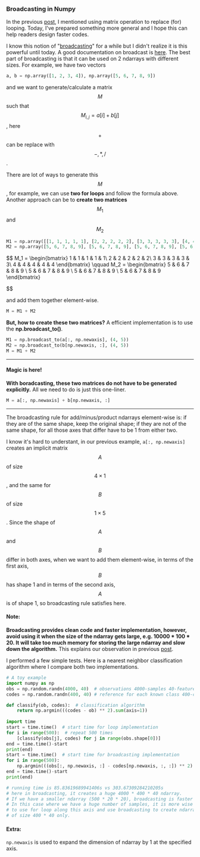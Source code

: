 ### Broadcasting in Numpy

In the previous [post](https://weitongruan.github.io/python_related/an_example_on_using_matrix_operation_to_replace_for_loops), I mentioned using matrix operation to replace (for) looping. Today, I've prepared something more general and I hope this can help readers design faster codes.

I know this notion of "[broadcasting](https://docs.scipy.org/doc/numpy/user/basics.broadcasting.html#general-broadcasting-rules)" for a while but I didn't realize it is this powerful until today. A good documentation on broadcast is [here](http://scipy.github.io/old-wiki/pages/EricsBroadcastingDoc). The best part of broadcasting is that it can be used on 2 ndarrays with different sizes. For example, we have two vectors

```python
a, b = np.array([1, 2, 3, 4]), np.array([5, 6, 7, 8, 9])
```

and we want to generate/calculate a matrix $$M$$ such that $$M_{i,j} = a[i] + b[j]$$, here $$+$$ can be replace with $$-, *, /$$.

There are lot of ways to generate this $$M$$, for example, we can use **two for loops** and follow the formula above. Another approach can be to **create two matrices** $$M_1$$ and $$M_2$$

```python
M1 = np.array([[1, 1, 1, 1, 1], [2, 2, 2, 2, 2], [3, 3, 3, 3, 3], [4, 4, 4, 4, 4]])
M2 = np.array([5, 6, 7, 8, 9], [5, 6, 7, 8, 9], [5, 6, 7, 8, 9], [5, 6, 7, 8, 9], [5, 6, 7, 8, 9])
```

$$
M_1 = \begin{bmatrix} 1 & 1 & 1 & 1 & 1\\ 2 & 2 & 2 & 2 & 2\\ 3 & 3 & 3 & 3  & 3\\ 4 & 4 & 4 & 4 & 4 \end{bmatrix} \qquad M_2 = \begin{bmatrix} 5 & 6 & 7 & 8 & 9 \\ 5 & 6 & 7 & 8 & 9 \\ 5 & 6 & 7 & 8 & 9 \\ 5 & 6 & 7 & 8 & 9 \end{bmatrix}

$$

and add them together element-wise.


```python
M = M1 + M2
```
**But, how to create these two matrices?** A efficient implementation is to use the **np.broadcast_to()**.

```python
M1 = np.broadcast_to(a[:, np.newaxis], (4, 5))
M2 = np.broadcast_to(b[np.newaxis, :], (4, 5))
M = M1 + M2
```
----
#### Magic is here!
**With boradcasting, these two matrices do not have to be generated explicitly.** All we need to do is just this one-liner.

```python
M = a[:, np.newaxis] + b[np.newaxis, :]
```
----
The broadcasting rule for add/minus/product ndarrays element-wise is: if they are of the same shape, keep the original shape; if they are not of the same shape, for all those axes that differ have to be 1 from either two.

I know it's hard to understant, in our previous example, `a[:, np.newaxis]` creates an implicit matrix $$A$$ of size $$4 \times 1$$, and the same for $$B$$ of size $$1 \times 5$$. Since the shape of$$A$$ and $$B$$ differ in both axes, when we want to add them element-wise, in terms of the first axis, $$B$$ has shape 1 and in terms of the second axis, $$A$$ is of shape 1, so broadcasting rule satisfies here. 

#### Note:
**Broadcasting provides clean code and faster implementation, however, avoid using it when the size of the ndarray gets large, e.g. 10000 * 100 * 20. It will take too much memory for storing the large ndarray and slow down the algorithm.** This explains our observation in previous [post](https://weitongruan.github.io/python_related/an_example_on_using_matrix_operation_to_replace_for_loops).

I performed a few simple tests. Here is a nearest neighbor classification algorithm where I compare both two implementations.

```python
# A toy example
import numpy as np
obs = np.random.randn(4000, 40)  # observations 4000-samples 40-features
codes = np.random.randn(400, 40) # reference for each known class 400-classes

def classify(ob, codes):  # classification algorithm 
    return np.argmin(((codes - ob) ** 2).sum(axis=1))
    
import time
start = time.time()  # start time for loop implementation
for i in range(500):  # repeat 500 times
    [classify(obs[j], codes) for j in range(obs.shape[0])]
end = time.time()-start
print(end)
start = time.time()  # start time for broadcasting implementation
for i in range(500):
    np.argmin(((obs[:, np.newaxis, :] - codes[np.newaxis, :, :]) ** 2).sum(axis=2))
end = time.time()-start
print(end)

# running time is 85.83619689941406s vs 303.67309284210205s
# here in broadcasting, it creates a huge 4000 * 400 * 40 ndarray.
# If we have a smaller ndarray (500 * 20 * 20), broadcasting is faster
# In this case where we have a huge number of samples, it is more wise
# to use for loop along this axis and use broadcasting to create ndarray
# of size 400 * 40 only.
```



#### Extra:
`np.newaxis` is used to expand the dimension of ndarray by 1 at the specified axis.
